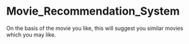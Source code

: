 # Movie_Recommendation_System
On the basis of the movie you like, this will suggest you similar movies which you may like.
